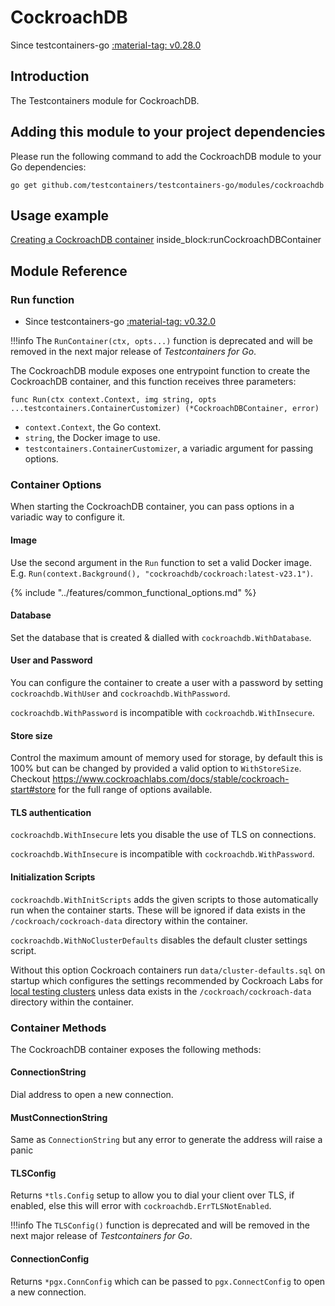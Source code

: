 # CockroachDB

Since testcontainers-go <a href="https://github.com/testcontainers/testcontainers-go/releases/tag/v0.28.0"><span class="tc-version">:material-tag: v0.28.0</span></a>

## Introduction

The Testcontainers module for CockroachDB.

## Adding this module to your project dependencies

Please run the following command to add the CockroachDB module to your Go dependencies:

```shell
go get github.com/testcontainers/testcontainers-go/modules/cockroachdb
```

## Usage example

<!--codeinclude-->
[Creating a CockroachDB container](../../modules/cockroachdb/examples_test.go) inside_block:runCockroachDBContainer
<!--/codeinclude-->

## Module Reference

### Run function

- Since testcontainers-go <a href="https://github.com/testcontainers/testcontainers-go/releases/tag/v0.32.0"><span class="tc-version">:material-tag: v0.32.0</span></a>

!!!info
    The `RunContainer(ctx, opts...)` function is deprecated and will be removed in the next major release of _Testcontainers for Go_.

The CockroachDB module exposes one entrypoint function to create the CockroachDB container, and this function receives three parameters:

```golang
func Run(ctx context.Context, img string, opts ...testcontainers.ContainerCustomizer) (*CockroachDBContainer, error)
```

- `context.Context`, the Go context.
- `string`, the Docker image to use.
- `testcontainers.ContainerCustomizer`, a variadic argument for passing options.

### Container Options

When starting the CockroachDB container, you can pass options in a variadic way to configure it.

#### Image

Use the second argument in the `Run` function to set a valid Docker image.
E.g. `Run(context.Background(), "cockroachdb/cockroach:latest-v23.1")`.

{% include "../features/common_functional_options.md" %}

#### Database

Set the database that is created & dialled with `cockroachdb.WithDatabase`.

#### User and Password

You can configure the container to create a user with a password by setting `cockroachdb.WithUser` and `cockroachdb.WithPassword`.

`cockroachdb.WithPassword` is incompatible with `cockroachdb.WithInsecure`.

#### Store size

Control the maximum amount of memory used for storage, by default this is 100% but can be changed by provided a valid option to `WithStoreSize`. Checkout https://www.cockroachlabs.com/docs/stable/cockroach-start#store for the full range of options available.

#### TLS authentication

`cockroachdb.WithInsecure` lets you disable the use of TLS on connections.

`cockroachdb.WithInsecure` is incompatible with `cockroachdb.WithPassword`.

#### Initialization Scripts

`cockroachdb.WithInitScripts` adds the given scripts to those automatically run when the container starts.
These will be ignored if data exists in the `/cockroach/cockroach-data` directory within the container.

`cockroachdb.WithNoClusterDefaults` disables the default cluster settings script.

Without this option Cockroach containers run `data/cluster-defaults.sql` on startup
which configures the settings recommended by Cockroach Labs for
[local testing clusters](https://www.cockroachlabs.com/docs/stable/local-testing)
unless data exists in the `/cockroach/cockroach-data` directory within the container.

### Container Methods

The CockroachDB container exposes the following methods:

#### ConnectionString

Dial address to open a new connection.

#### MustConnectionString

Same as `ConnectionString` but any error to generate the address will raise a panic

#### TLSConfig

Returns `*tls.Config` setup to allow you to dial your client over TLS, if enabled, else this will error with `cockroachdb.ErrTLSNotEnabled`.

!!!info
    The `TLSConfig()` function is deprecated and will be removed in the next major release of _Testcontainers for Go_.

#### ConnectionConfig

Returns `*pgx.ConnConfig` which can be passed to `pgx.ConnectConfig` to open a new connection.
